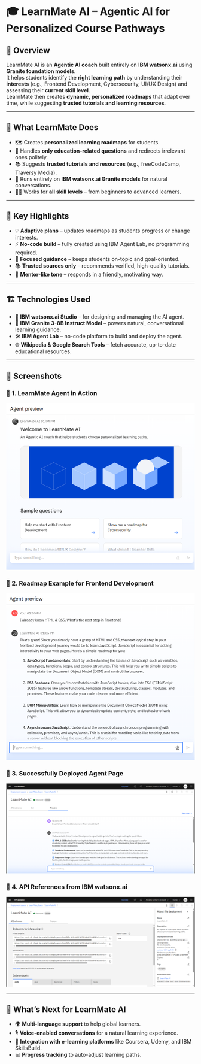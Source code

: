 # 🎓 LearnMate AI – Agentic AI for Personalized Course Pathways

## 📖 Overview
LearnMate AI is an **Agentic AI coach** built entirely on **IBM watsonx.ai** using **Granite foundation models**.  
It helps students identify the **right learning path** by understanding their **interests** (e.g., Frontend Development, Cybersecurity, UI/UX Design) and assessing their **current skill level**.  
LearnMate then creates **dynamic, personalized roadmaps** that adapt over time, while suggesting **trusted tutorials and learning resources**.

---

## 🎯 What LearnMate Does
- 🗺 Creates **personalized learning roadmaps** for students.  
- 🎯 Handles **only education-related questions** and redirects irrelevant ones politely.  
- 📚 Suggests **trusted tutorials and resources** (e.g., freeCodeCamp, Traversy Media).  
- 🤖 Runs entirely on **IBM watsonx.ai Granite models** for natural conversations.  
- 👩‍🏫 Works for **all skill levels** – from beginners to advanced learners.

---

## 🌟 Key Highlights
- 💡 **Adaptive plans** – updates roadmaps as students progress or change interests.  
- ⚡ **No-code build** – fully created using IBM Agent Lab, no programming required.  
- 🎯 **Focused guidance** – keeps students on-topic and goal-oriented.  
- 📚 **Trusted sources only** – recommends verified, high-quality tutorials.  
- 🤝 **Mentor-like tone** – responds in a friendly, motivating way.

---

## 🏗 Technologies Used
- 🧠 **IBM watsonx.ai Studio** – for designing and managing the AI agent.  
- 🤖 **IBM Granite 3-8B Instruct Model** – powers natural, conversational learning guidance.  
- 🛠 **IBM Agent Lab** – no-code platform to build and deploy the agent.  
- 🌐 **Wikipedia & Google Search Tools** – fetch accurate, up-to-date educational resources.

---

## 📸 Screenshots

### 🔹 1. LearnMate Agent in Action
![LearnMate Chat Demo](Screenshots/agent-chat.png)

### 🔹 2. Roadmap Example for Frontend Development
![Roadmap Screenshot](Screenshots/roadmap-example.png)

### 🔹 3. Successfully Deployed Agent Page
![Deployment Screenshot](Screenshots/deployment-success.png)

### 🔹 4. API References from IBM watsonx.ai
![API Reference Screenshot](Screenshots/api-reference.png)

---

## 🚀 What’s Next for LearnMate AI
- 🌍 **Multi-language support** to help global learners.  
- 🎙 **Voice-enabled conversations** for a natural learning experience.  
- 📂 **Integration with e-learning platforms** like Coursera, Udemy, and IBM SkillsBuild.  
- 📊 **Progress tracking** to auto-adjust learning paths.



